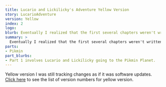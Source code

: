 ```yaml
---
title: Lucario and Lickilicky's Adventure Yellow Version
story: LucarioAdventure
version: Yellow
index: 2
logo: 
blurb: Eventually I realized that the first several chapters weren't written as good as they could have been, so I wanted to re-make them, so I started Yellow Version. It was started on July 5, 2009.
summary: >
  Eventually I realized that the first several chapters weren't written as good as they could have been, so I wanted to re-make them, so I started Yellow Version. It was started on July 5, 2009.
parts:
- Pikmin
part_blurbs:
- Part 1 involves Lucario and Lickilicky going to the Pikmin Planet.
---
```

Yellow version I was still tracking changes as if it was software updates. [Click here](/story/lucario-adventure/yellow-updates.html) 
to see the list of version numbers for yellow version.